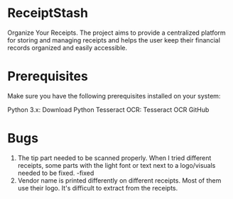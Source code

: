 # ReceiptStash
Organize Your Receipts. The project aims to provide a centralized platform for storing and managing receipts and helps the user keep their financial records organized and easily accessible.

# Prerequisites
Make sure you have the following prerequisites installed on your system:

Python 3.x: Download Python
Tesseract OCR: Tesseract OCR GitHub

# Bugs
1. The tip part needed to be scanned properly. When I tried different receipts, some parts with the light font or text next to a logo/visuals needed to be fixed. -fixed
2. Vendor name is printed differently on different receipts. Most of them use their logo. It's difficult to extract from the receipts.


